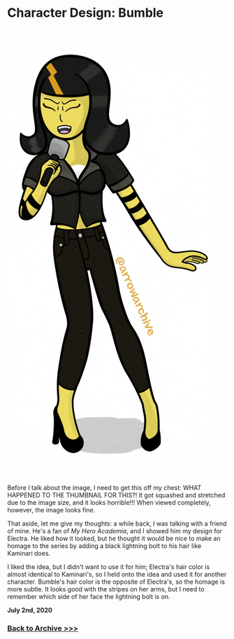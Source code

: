 # Character Design: Bumble

<img src="https://raw.githubusercontent.com/arrowarchive/The-Arrowarchive/master/docs/images/SPACE/bumble.png" alt="Bumble Design"
     onContextMenu="return false;">

Before I talk about the image, I need to get this off my chest: WHAT HAPPENED TO THE THUMBNAIL FOR THIS?! It got squashed and stretched due to the image size, and it looks horrible!!! When viewed completely, however, the image looks fine.

That aside, let me give my thoughts: a while back, I was talking with a friend of mine. He's a fan of *My Hero Academia*, and I showed him my design for Electra. He liked how it looked, but he thought it would be nice to make an homage to the series by adding a black lightning bolt to his hair like Kaminari does.

I liked the idea, but I didn't want to use it for him; Electra's hair color is almost identical to Kaminari's, so I held onto the idea and used it for another character. Bumble's hair color is the opposite of Electra's, so the homage is more subtle. It looks good with the stripes on her arms, but I need to remember which side of her face the lightning bolt is on.

**July 2nd, 2020**

### [Back to Archive >>>](https://arrowarchive.github.io/The-Arrowarchive/gallery)
